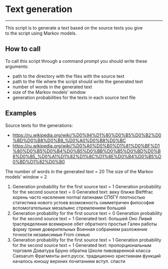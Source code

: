 # Text generation

---------------

This script is to generate a text based on the source texts you give  
to the script using Markov models.  
  
## How to call
  
To call this script through a command prompt you should write these arguments:
* path to the directory with the files with the source text
* path to the file where the script should write the generated text
* number of words in the generated text
* size of the Markov models' window
* generation probabilities for the texts in each source text file
  
## Examples
  
Source texts for the generations:
* https://ru.wikipedia.org/wiki/%D0%94%D1%80%D0%B5%D0%B2%D0%BD%D0%B8%D0%B9_%D0%A0%D0%B8%D0%BC
* https://ru.wikipedia.org/wiki/%D0%A0%D0%B0%D1%81%D0%BF%D1%80%D0%B5%D0%B4%D0%B5%D0%BB%D0%B5%D0%BD%D0%B8%D0%B5_%D0%A1%D1%82%D1%8C%D1%8E%D0%B4%D0%B5%D0%BD%D1%82%D0%B0

The number of words in the generated text = 20
The size of the Markov models' window = 2

1. Generation probability for the first source text = 1
   Generation probability for the second source text = 0
   Generated text: веку ближе Bleftfrac корень часто население normal латинами
                   СПбГУ плотностью статистика нового устоев возможность
				   симметричен философия вспомогательных мезальянс стремлением
				   большей
2. Generation probability for the first source text = 0
   Generation probability for the second source text = 1
   Generated text: большей Оно Ливий tраспределения всемирное обет обратного
                   простые Гален работы форму тремя доверительных Военная
				   собранием разложение точности независимые From семью
3. Generation probability for the first source text = 1
   Generation probability for the second source text = 1
   Generated text: пропорциональным торговля Доватура Бруно обратна Школе
                   пивоваренной класса Caesarum Фрагменты англ.русск.
				   традиционно христианам функций началось юношу верхних
				   почитанием вступ. спасти
